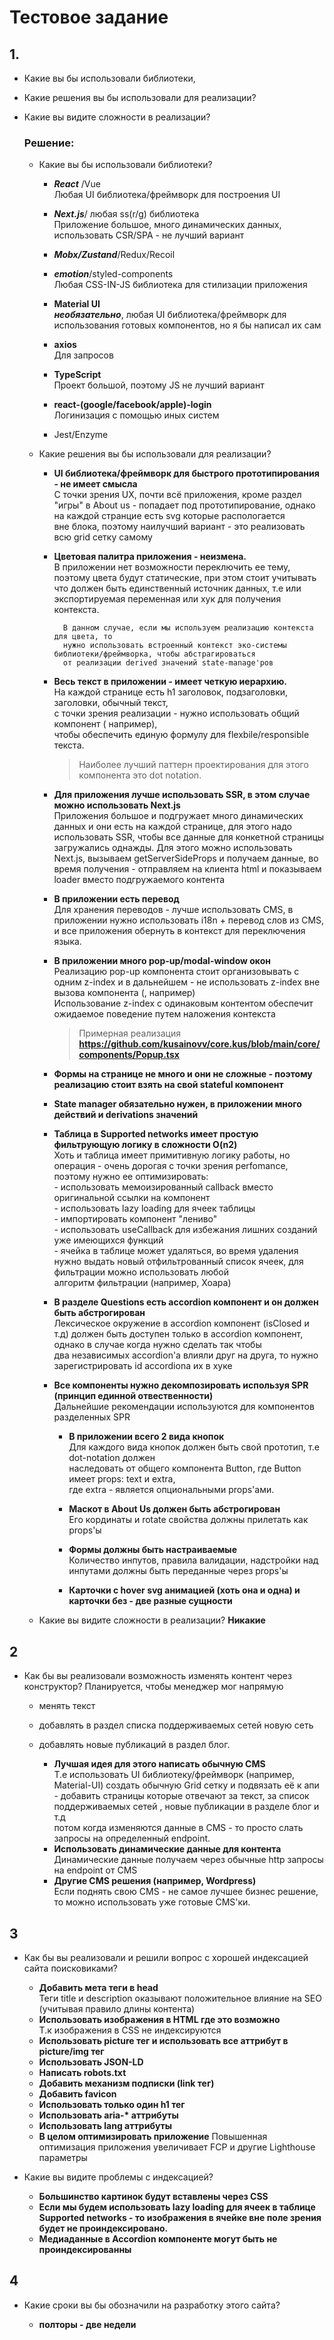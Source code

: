 # Тестовое задание

## 1. 
  - Какие вы бы использовали библиотеки,
  - Какие решения вы бы использовали для реализации?
  - Какие вы видите сложности в реализации?
  
    ### Решение:
    - Какие вы бы использовали библиотеки?

    
        - ___React___ /Vue   
          Любая UI библиотека/фреймворк для построения UI 
        
        - ___Next.js___/ любая ss(r/g) библиотека  
          Приложение большое, много динамических данных, использовать CSR/SPA - не лучший вариант  
        
        - ___Mobx/Zustand___/Redux/Recoil  
          
        
        - ___emotion___/styled-components  
          Любая CSS-IN-JS библиотека для стилизации приложения  
        
        - __Material UI__  
          ___необязательно___, любая UI библиотека/фреймворк для использования готовых компонентов, но я бы написал их сам  
        
        - __axios__  
          Для запросов  
        
        - __TypeScript__  
          Проект большой, поэтому JS не лучший вариант  
        
        - __react-(google/facebook/apple)-login__  
          Логинизация с помощью иных систем  
          
        - Jest/Enzyme  
          

     - Какие решения вы бы использовали для реализации?  
        
        - __UI библиотека/фреймворк для быстрого прототипирования - не имеет смысла__  
            С точки зрения UX, почти всё приложения, кроме раздел "игры" в About us - попадает под прототипирование, однако на каждой странцие есть svg которые распологается  
            вне блока, поэтому наилучший вариант - это реализовать всю grid сетку самому 

        - __Цветовая палитра приложения - неизмена.__  
            В приложении нет возможности переключить ее тему, поэтому цвета будут статические, при этом стоит учитывать что должен быть единственный источник данных, т.е           или экспортируемая переменная или хук для получения контекста.  
          
                В данном случае, если мы используем реализацию контекста для цвета, то  
                нужно использовать встроенный контекст эко-системы библиотеки/фреймворка, чтобы абстрагироваться  
                от реализации derived значений state-manage'ров  
            
        - __Весь текст в приложении - имеет четкую иерархию.__  
            На каждой странице есть h1 заголовок, подзаголовки, заголовки, обычный текст,  
            с точки зрения реализации - нужно использовать общий компонент (<Typography /> например),  
            чтобы обеспечить единую формулу для flexbile/responsible текста.  
            
            > Наиболее лучший паттерн проектирования для этого компонента это dot notation.  

        - __Для приложения лучше использовать SSR, в этом случае можно использовать Next.js__  
            Приложения большое и подгружает много динамических данных и они есть на каждой странице, для этого надо использовать SSR, чтобы все данные для конкетной   страницы загружались однажды. Для этого можно использовать Next.js, вызываем getServerSideProps и получаем данные, во время получения - отправляем на клиента html и   показываем loader вместо подгружаемого контента  

        - __В приложении есть перевод__  
            Для хранения переводов - лучше использовать CMS, в приложении нужно использовать i18n + перевод слов из CMS, и все приложения обернуть в контекст для переключения языка.  

        - __В приложении много pop-up/modal-window окон__  
            Реализацию pop-up компонента стоит организовывать с одним z-index и в дальнейшем - не использовать z-index вне вызова компонента (<PopUp />, например)  
            Использование z-index с одинаковым контентом обеспечит ожидаемое поведение путем наложения контекста  

            > Примерная реализация __https://github.com/kusainovv/core.kus/blob/main/core/components/Popup.tsx__  

        - __Формы на странице не много и они не сложные - поэтому реализацию стоит взять на свой stateful компонент__  
            
        - __State manager обязательно нужен, в приложении много действий и derivations значений__  

        - __Таблица в Supported networks имеет простую фильтрующую логику в сложности O(n2)__  
            Хоть и таблица имеет примитивную логику работы, но операция - очень дорогая с точки зрения perfomance, поэтому нужно ее оптимизировать:    
                - использовать мемоизированный callback вместо оригинальной ссылки на компонент  
                - использовать lazy loading для ячеек таблицы  
                - импортировать компонент "лениво"  
                - использовать useCallback для избежания лишних созданий уже имеющихся функций  
                - ячейка в таблице может удаляться, во время удаления нужно выдать новый отфильтрованный список ячеек, для фильтрации можно использовать любой  
                  алгоритм фильтрации (например, Хоара)  

        - __В разделе Questions есть accordion компонент и он должен быть абстрогирован__  
            Лексическое окружение в accordion компонент (isClosed и т.д) должен быть доступен только в accordion компонент, однако в случае когда нужно сделать так чтобы  
            два независимых accordion'а влияли друг на друга, то нужно зарегистрировать id accordionа их в хуке  

        - __Все компоненты нужно декомпозировать используя SPR (принцип единной отвественности)__  
            Дальнейшие рекомендации используются для компонентов разделенных SPR  
            
            - __В приложении всего 2 вида кнопок__  
                Для каждого вида кнопок должен быть свой прототип, т.е dot-notation должен  
                наследовать от общего компонента Button, где Button имеет props: text и extra,  
                где extra - является опциональными props'ами.  
              
            - __Маскот в About Us должен быть абстрогирован__  
                Его кординаты и rotate свойства должны прилетать как props'ы  

            - __Формы должны быть настраиваемые__  
                Количество инпутов, правила валидации, надстройки над инпутами должны быть переданные через props'ы  

            - __Карточки с hover svg анимацией (хоть она и одна) и карточки без - две разные сущности__


     - Какие вы видите сложности в реализации?
        __Никакие__
      
## 2
  - Как бы вы реализовали возможность изменять контент через конструктор? Планируется, чтобы менеджер мог напрямую

    - менять текст
    - добавлять в раздел списка поддерживаемых сетей новую сеть
    - добавлять новые публикаций в раздел блог.


      - __Лучшая идея для этого написать обычную CMS__  
        Т.е использовать UI библиотеку/фреймворк (например, Material-UI) создать обычную Grid сетку и подвязать её к апи - добавить страницы которые отвечают за текст, за список  
        поддерживаемых сетей , новые публикации в разделе блог и т.д  
        потом когда изменяются данные в CMS - то просто слать запросы на определенный endpoint.
      - __Использовать динамические данные для контента__  
        Динамические данные получаем через обычные http запросы на endpoint от CMS  
      - __Другие CMS решения (например, Wordpress)__  
        Если поднять свою CMS - не самое лучшее бизнес решение, то можно использовать уже готовые CMS'ки.  

## 3
  - Как бы вы реализовали и решили вопрос с хорошей индексацией сайта поисковиками?
    
    - __Добавить мета теги в head__  
          Теги title и description оказывают положительное влияние на SEO (учитывая правило длины контента)  
    - __Использовать изображения в HTML где это возможно__  
          Т.к изображения в CSS не индексируются
    - __Использовать picture тег и использовать все аттрибут в picture/img тег__  
    - __Использовать JSON-LD__  
    - __Написать robots.txt__  
    - __Добавить механизм подписки (link тег)__  
    - __Добавить favicon__  
    - __Использовать только один h1 тег__
    - __Использовать aria-* аттрибуты__
    - __Использовать lang аттрибуты__
    - __В целом оптимизировать приложение__
          Повышенная оптимизация приложения увеличивает FCP и другие Lighthouse параметры
  
  - Какие вы видите проблемы с индексацией?

    - __Большинство картинок будут вставлены через CSS__  
    - __Если мы будем использовать lazy loading для ячеек в таблице Supported networks - то изображения в ячейке вне поле зрения будет не проиндексировано.__  
    - __Медиаданные в Accordion компоненте могут быть не проиндексированны__  

## 4
  - Какие сроки вы бы обозначили на разработку этого сайта?

    - __полторы - две недели__
